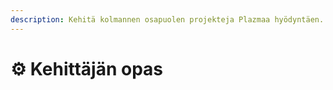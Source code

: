 ```yaml
---
description: Kehitä kolmannen osapuolen projekteja Plazmaa hyödyntäen.
---
```


# ⚙️ Kehittäjän opas
